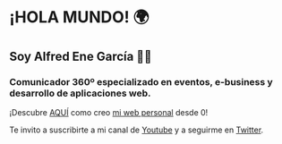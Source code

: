 # ¡HOLA MUNDO! 🌍
## Soy **Alfred Ene García 🧑‍💻**
### Comunicador 360º especializado en eventos, e-business y desarrollo de aplicaciones web.

¡Descubre [AQUÍ](https://github.com/alfredenegarcia/alfredenegarcia.github.io.git) como creo [mi web personal](https://alfredenegarcia.github.io/) desde 0!

Te invito a suscribirte a mi canal de [Youtube](https://www.youtube.com/channel/UCgu1eRpfufPj7bu15sZDOKQ) y a seguirme en [Twitter](https://twitter.com/alfredenegarcia).
